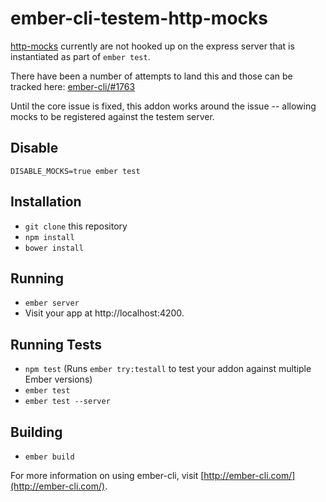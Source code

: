 # ember-cli-testem-http-mocks

[http-mocks](http://ember-cli.com/user-guide/#mocks-and-fixtures) currently are not hooked up on the express server that is instantiated as part of `ember test`.

There have been a number of attempts to land this and those can be tracked here:
[ember-cli/#1763](https://github.com/ember-cli/ember-cli/issues/1763)

Until the core issue is fixed, this addon works around the issue -- allowing mocks to be registered against the testem server.

## Disable

`DISABLE_MOCKS=true ember test`

## Installation

* `git clone` this repository
* `npm install`
* `bower install`

## Running

* `ember server`
* Visit your app at http://localhost:4200.

## Running Tests

* `npm test` (Runs `ember try:testall` to test your addon against multiple Ember versions)
* `ember test`
* `ember test --server`

## Building

* `ember build`

For more information on using ember-cli, visit [http://ember-cli.com/](http://ember-cli.com/).
